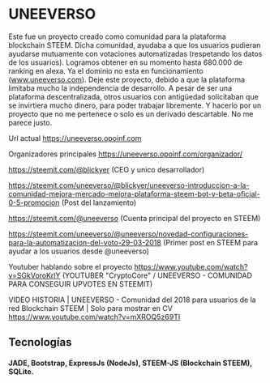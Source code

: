 # UNEEVERSO #

Este fue un proyecto creado como comunidad para la plataforma blockchain STEEM. Dicha comunidad, ayudaba a que los usuarios pudieran ayudarse mutuamente con votaciones automatizadas (respetando los
datos de los usuarios). Logramos obtener en su momento hasta 680.000 de
ranking en alexa. Ya el dominio no esta en funcionamiento (www.uneeverso.com). Deje este proyecto,
debido a que la plataforma limitaba mucho la independencia de desarrollo. A
pesar de ser una plataforma descentralizada, otros usuarios con antigüedad
solicitaban que se invirtiera mucho dinero, para poder trabajar libremente. Y
hacerlo por un proyecto que no me pertenece o solo es un derivado descartable.
No me parece justo.

Url actual
https://uneeverso.opoinf.com

Organizadores principales
https://uneeverso.opoinf.com/organizador/

https://steemit.com/@blickyer (CEO y unico desarrollador)

https://steemit.com/uneeverso/@blickyer/uneeverso-introduccion-a-la-comunidad-mejora-mercado-mejora-plataforma-steem-bot-v-beta-oficial-0-5-promocion (Post del lanzamiento)

https://steemit.com/@uneeverso (Cuenta principal del proyecto en STEEM)

https://steemit.com/uneeverso/@uneeverso/novedad-configuraciones-para-la-automatizacion-del-voto-29-03-2018 (Primer post en STEEM para ayudar a los usuarios desde @uneeverso)

Youtuber hablando sobre el proyecto
https://www.youtube.com/watch?v=SGkVoroKrlY (YOUTUBER "CryptoCore" / UNEEVERSO - COMUNIDAD PARA CONSEGUIR UPVOTES EN STEEMIT)


VIDEO HISTORIA | UNEEVERSO - Comunidad del 2018 para usuarios de la red Blockchain STEEM | Solo para mostrar en CV
https://www.youtube.com/watch?v=mXROQ5z69TI

## Tecnologías 
#### JADE, Bootstrap, ExpressJs (NodeJs), STEEM-JS (Blockchain STEEM), SQLite.